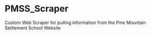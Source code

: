 # PMSS_Scraper
Custom Web Scraper for pulling information from the Pine Mountain Settlement School Website
